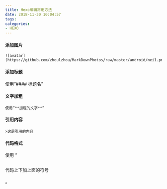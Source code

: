 ```yaml
---
title: Hexo编辑常用方法
date: 2018-11-30 10:04:57
tags:
categories:
- HEXO
---
```

#### 添加图片

```
![avatar](https://github.com/zhoulzhou/MarkDownPhotos/raw/master/android/nei1.png)
```

#### 添加标题
使用“#### 标题名”

#### 文字加粗
```
使用“**加粗的文字**”
```

#### 引用内容

```
>这是引用的内容
```


#### 代码格式
使用 “
```
```
代码上下加上面的符号
```

```
”

